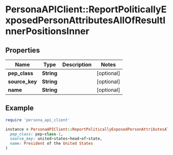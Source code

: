 # PersonaAPIClient::ReportPoliticallyExposedPersonAttributesAllOfResultInnerPositionsInner

## Properties

| Name | Type | Description | Notes |
| ---- | ---- | ----------- | ----- |
| **pep_class** | **String** |  | [optional] |
| **source_key** | **String** |  | [optional] |
| **name** | **String** |  | [optional] |

## Example

```ruby
require 'persona_api_client'

instance = PersonaAPIClient::ReportPoliticallyExposedPersonAttributesAllOfResultInnerPositionsInner.new(
  pep_class: pep-class-1,
  source_key: united-states-head-of-state,
  name: President of the United States
)
```

